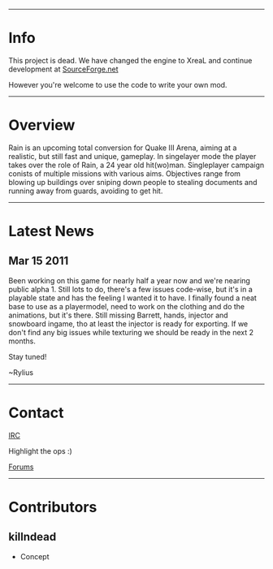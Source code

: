 
---

# Info #
This project is dead.
We have changed the engine to XreaL and continue development at [SourceForge.net](https://sourceforge.net/p/xrealrain)

However you're welcome to use the code to write your own mod.


---

# Overview #
Rain is an upcoming total conversion for Quake III Arena, aiming at a realistic, but still fast and unique, gameplay.
In singelayer mode the player takes over the role of Rain, a 24 year old hit(wo)man. Singleplayer campaign conists of multiple missions with various aims.
Objectives range from blowing up buildings over sniping down people to stealing documents and running away from guards, avoiding to get hit.

---

# Latest News #
## Mar 15 2011 ##
Been working on this game for nearly half a year now and we're nearing public alpha 1.
Still lots to do, there's a few issues code-wise, but it's in a playable state and has the feeling I wanted it to have.
I finally found a neat base to use as a playermodel, need to work on the clothing and do the animations, but it's there. Still missing Barrett, hands, injector and snowboard ingame, tho at least the injector is ready for exporting.
If we don't find any big issues while texturing we should be ready in the next 2 months.

Stay tuned!

~Rylius

---

# Contact #
[IRC](http://webchat.freenode.net/?channels=rain.dev)

Highlight the ops :)

[Forums](http://hazewood.de/)

---

# Contributors #
## killndead ##
  * Concept
